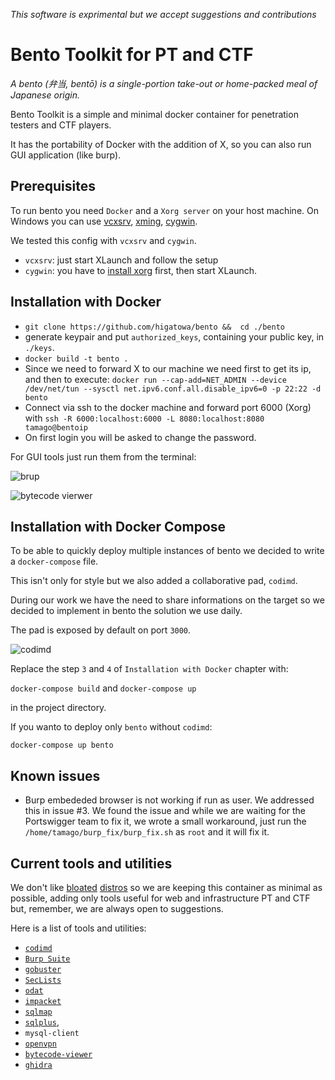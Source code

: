 _This software is exprimental but we accept suggestions and contributions_

# Bento Toolkit for PT and CTF

_A bento (弁当, bentō) is a single-portion take-out or home-packed meal of Japanese origin._

Bento Toolkit is a simple and minimal docker container for penetration testers and CTF players.

It has the portability of Docker with the addition of X, so you can also run GUI application (like burp).

## Prerequisites

To run bento you need `Docker`  and a `Xorg server` on your host machine.
On Windows you can use [vcxsrv](https://sourceforge.net/projects/vcxsrv/), [xming](https://sourceforge.net/projects/xming/), [cygwin](https://www.cygwin.com/).

We tested this config with `vcxsrv` and `cygwin`.

- `vcxsrv`: just start XLaunch and follow the setup
- `cygwin`: you have to [install xorg](https://x.cygwin.com/docs/ug/setup.html) first, then start XLaunch.
  
## Installation with  Docker

- `git clone https://github.com/higatowa/bento &&  cd ./bento`
- generate keypair and put `authorized_keys`, containing your public key, in `./keys`.
- `docker build -t bento .`
- Since we need to forward X to our machine we need first to get its ip, and then to execute:
`docker run --cap-add=NET_ADMIN --device /dev/net/tun --sysctl net.ipv6.conf.all.disable_ipv6=0 -p 22:22 -d bento`
- Connect via ssh to the docker machine and forward port 6000 (Xorg) with `ssh -R 6000:localhost:6000 -L 8080:localhost:8080  tamago@bentoip`
- On first login you will be asked to change the password.

For GUI tools just run them from the terminal:

![brup](https://i.imgur.com/3kDhMGP.png)

![bytecode vierwer](https://imgur.com/LzktHZj.png)

## Installation with Docker Compose

To be able to quickly deploy multiple instances of bento we decided to write a `docker-compose` file. 

This isn't only for style but we also added a collaborative pad, `codimd`. 

During our work we have the need to share informations on the target so we decided to implement in bento the solution we use daily.

The pad is exposed by default on port `3000`.

![codimd](https://i.imgur.com/mbGqZeu.png)

Replace the step `3` and `4` of `Installation with Docker` chapter with:

`docker-compose build` and `docker-compose up`

in the project directory. 

If you wanto to deploy only `bento` without `codimd`:

`docker-compose up bento`

## Known issues

- Burp embededed browser is not working if run as user.
    We addressed this in issue #3. We found the issue and while we are waiting for the Portswigger team to fix it, we wrote a small workaround, just run the `/home/tamago/burp_fix/burp_fix.sh` as `root` and it will fix it.

## Current tools and utilities

We don't like [bloated](https://www.kali.org/) [distros](https://www.parrotsec.org/) so we are keeping this container as minimal as possible, adding only tools useful for web and infrastructure PT and CTF but, remember, we are always open to suggestions.

Here is a list of tools and utilities:
- [`codimd`](https://github.com/hackmdio/codimd)  
- [`Burp Suite`](https://forum.portswigger.net)
- [`gobuster`](https://github.com/OJ/gobuster)
- [`SecLists`](https://github.com/danielmiessler/SecLists)
- [`odat`](https://github.com/quentinhardy/odat)
- [`impacket`](https://github.com/SecureAuthCorp/impacket)
- [`sqlmap`](https://github.com/sqlmapproject/sqlmap)
- [`sqlplus`](https://docs.oracle.com/cd/B14117_01/server.101/b12170/qstart.htm),
- `mysql-client`
- [`openvpn`](https://openvpn.net/)
- [`bytecode-viewer`](https://github.com/Konloch/bytecode-viewer)
- [`ghidra`](https://ghidra-sre.org/)